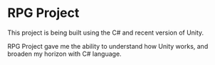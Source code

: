 # RPG Project

This project is being built using the C# and recent version of Unity. 

RPG Project gave me the ability to understand how Unity works, and broaden my horizon with C# language.
